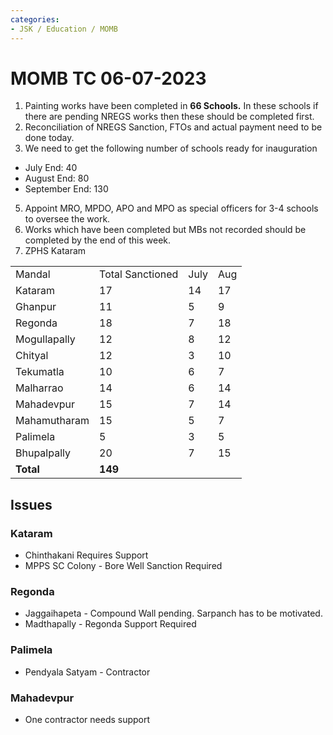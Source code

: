 ```yaml
---
categories:
- JSK / Education / MOMB
---
```

# MOMB TC 06-07-2023

1. Painting works have been completed in **66 Schools.** In these schools if there are pending NREGS works then these should be completed first.
2. Reconciliation of NREGS Sanction, FTOs and actual payment need to be done today.
3. We need to get the following number of schools ready for inauguration 
- July End: 40
- August End: 80
- September End: 130
5. Appoint MRO, MPDO, APO and MPO as special officers for 3-4 schools to oversee the work.
6. Works which have been completed but MBs not recorded should be completed by the end of this week.
7. ZPHS Kataram 

  

|     |     |     |     |
| --- | --- | --- | --- |
| Mandal | Total Sanctioned | July | Aug |
| Kataram | 17  | 14  | 17  |
| Ghanpur | 11  | 5   | 9   |
| Regonda | 18  | 7   | 18  |
| Mogullapally | 12  | 8   | 12  |
| Chityal | 12  | 3   | 10  |
| Tekumatla | 10  | 6   | 7   |
| Malharrao | 14  | 6   | 14  |
| Mahadevpur | 15  | 7   | 14  |
| Mahamutharam | 15  | 5   | 7   |
| Palimela | 5   | 3   | 5   |
| Bhupalpally | 20  | 7   | 15  |
| **Total** | **149** |     |     |

  

## Issues

### Kataram

- Chinthakani Requires Support
- MPPS SC Colony - Bore Well Sanction Required

### Regonda

- Jaggaihapeta - Compound Wall pending. Sarpanch has to be motivated.
- Madthapally - Regonda Support Required

### Palimela

- Pendyala Satyam - Contractor

### Mahadevpur 

- One contractor needs support